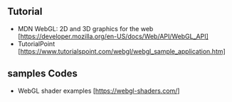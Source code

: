 ## Tutorial 
- MDN WebGL: 2D and 3D graphics for the web [https://developer.mozilla.org/en-US/docs/Web/API/WebGL_API]
- TutorialPoint [https://www.tutorialspoint.com/webgl/webgl_sample_application.htm]

## samples Codes 
- WebGL shader examples [https://webgl-shaders.com/]
